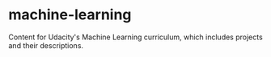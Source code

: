 # machine-learning
Content for Udacity's Machine Learning curriculum, which includes projects and their descriptions.

